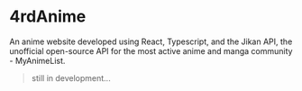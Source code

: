 # 4rdAnime
An anime website developed using React, Typescript, and the Jikan API, the unofficial open-source API for the most active anime and manga community - MyAnimeList.

> still in development...
